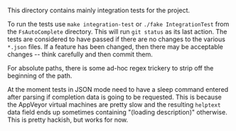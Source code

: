This directory contains mainly integration tests for the project.

To run the tests use `make integration-test` or `./fake
IntegrationTest` from the `FsAutoComplete` directory. This will run
`git status` as its last action. The tests are considered to have
passed if there are no changes to the various `*.json` files. If a
feature has been changed, then there may be acceptable changes --
think carefully and then commit them.

For absolute paths, there is some ad-hoc regex trickery to strip off
the beginning of the path.

At the moment tests in JSON mode need to have a sleep command entered
after parsing if completion data is going to be requested. This is
because the AppVeyor virtual machines are pretty slow and the
resulting `helptext` data field ends up sometimes containing "(loading
description)" otherwise. This is pretty hackish, but works for now.
